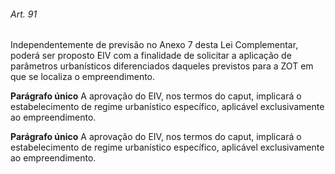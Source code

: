
###### Art. 91
Independentemente de previsão no Anexo 7 desta Lei Complementar, poderá ser proposto EIV com a finalidade de solicitar a aplicação de parâmetros urbanísticos diferenciados daqueles previstos para a ZOT em que se localiza o empreendimento.

**Parágrafo único** A aprovação do EIV, nos termos do caput, implicará o estabelecimento de regime urbanístico específico, aplicável exclusivamente ao empreendimento.

**Parágrafo único** A aprovação do EIV, nos termos do caput, implicará o estabelecimento de regime urbanístico específico, aplicável exclusivamente ao empreendimento.
